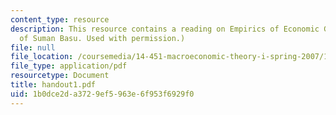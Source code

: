 ```yaml
---
content_type: resource
description: This resource contains a reading on Empirics of Economic Growth. (Courtesy
  of Suman Basu. Used with permission.)
file: null
file_location: /coursemedia/14-451-macroeconomic-theory-i-spring-2007/1b0dce2da3729ef5963e6f953f6929f0_handout1.pdf
file_type: application/pdf
resourcetype: Document
title: handout1.pdf
uid: 1b0dce2d-a372-9ef5-963e-6f953f6929f0
---
```


